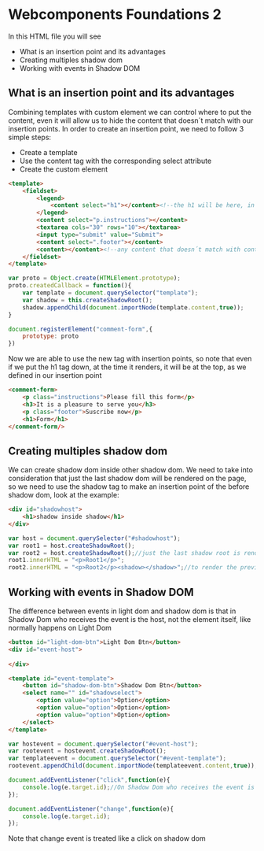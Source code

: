 # Webcomponents Foundations 2
In this HTML file you will see
- What is an insertion point and its advantages
- Creating multiples shadow dom
- Working with events in Shadow DOM

## What is an insertion point and its advantages
Combining templates with custom element we can control where to put the content, even it will allow us to hide the content that doesn´t match with our insertion points.
In order to create an insertion point, we need to follow 3 simple steps:
- Create a template
- Use the content tag with the corresponding select attribute
- Create the custom element

```html
<template>
	<fieldset>
		<legend>
			<content select="h1"></content><!--the h1 will be here, in this insertion point -->
		</legend>
		<content select="p.instructions"></content>
		<textarea cols="30" rows="10"></textarea>
		<input type="submit" value="Submit">
		<content select=".footer"></content>
		<content></content><!--any content that doesn´t match with content selectors above-->
	</fieldset>
</template>
```

```javascript
var proto = Object.create(HTMLElement.prototype);
proto.createdCallback = function(){
	var template = document.querySelector("template");
	var shadow = this.createShadowRoot();
	shadow.appendChild(document.importNode(template.content,true));
}

document.registerElement("comment-form",{
	prototype: proto
})
```

Now we are able to use the new tag with insertion points, so note that even if we put the h1 tag down, at the time it renders, it will be at the top, as we defined in our insertion point
```html
<comment-form>
	<p class="instructions">Please fill this form</p>
	<h3>It is a pleasure to serve you</h3>
	<p class="footer">Suscribe now</p>
	<h1>Form</h1>
</comment-form/>
```

## Creating multiples shadow dom
We can create shadow dom inside other shadow dom. We need to take into consideration that just the last shadow dom will be rendered on the page, so we need to use the shadow tag to make an insertion point of the before shadow dom, look at the example:

```html
<div id="shadowhost">
	<h1>shadow inside shadow</h1>
</div>
```

```javascript
var host = document.querySelector("#shadowhost");
var root1 = host.createShadowRoot();
var root2 = host.createShadowRoot();//just the last shadow root is rendered
root1.innerHTML = "<p>Root1</p>";
root2.innerHTML = "<p>Root2</p><shadow></shadow>";//to render the previous shadow dom we need to use the shadow tag, content tag can be used if it´s needed
```

## Working with events in Shadow DOM
The difference between events in light dom and shadow dom is that in Shadow Dom who receives the event is the host, not the element itself, like normally happens on Light Dom

```html
<button id="light-dom-btn">Light Dom Btn</button>
<div id="event-host">
	
</div>

<template id="event-template">
	<button id="shadow-dom-btn">Shadow Dom Btn</button>
	<select name="" id="shadowselect">
		<option value="option">Option</option>
		<option value="option">Option</option>
		<option value="option">Option</option>
	</select>
</template>
```

```javascript
var hostevent = document.querySelector("#event-host");
var rootevent = hostevent.createShadowRoot();
var templateevent = document.querySelector("#event-template");
rootevent.appendChild(document.importNode(templateevent.content,true));

document.addEventListener("click",function(e){
	console.log(e.target.id);//On Shadow Dom who receives the event is the container, not the element
});

document.addEventListener("change",function(e){
	console.log(e.target.id);
});
```

Note that change event is treated like a click on shadow dom
